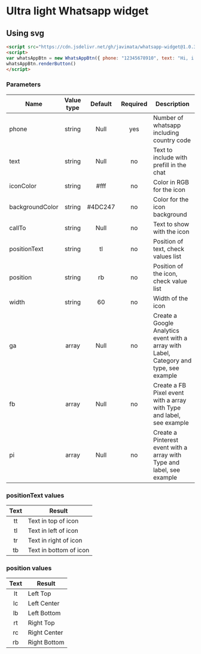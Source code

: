 # Ultra light Whatsapp widget
## Using svg


```html
<script src="https://cdn.jsdelivr.net/gh/javimata/whatsapp-widget@1.0.3/js/whatsapp.js"></script>
<script>
var whatsAppBtn = new WhatsAppBtn({ phone: "12345678910", text: "Hi, i wanna contact us", iconColor: '#fff', backgroundColor: "#4DC247", callTo: "👋🏼 Contac us", positionText: "tl", position: "rb", width: "60", ga:['phone','click','whatsapp'], fb:['Contact','Whatsapp'], pi:['Custom','Whatsapp']});
whatsAppBtn.renderButton()
</script>
```

### <strong>Parameters</strong>
Name|Value type| Default | Required | Description
-|:-:|:-:|:-:|-
phone| string | Null | yes | Number of whatsapp including country code
text| string | Null | no | Text to include with prefill in the chat
iconColor| string | #fff | no | Color in RGB for the icon
backgroundColor| string | #4DC247 | no | Color for the icon background
callTo | string | Null | no | Text to show with the icon
positionText | string | tl | no | Position of text, check values list
position| string | rb | no | Position of the icon, check value list
width | string | 60 | no | Width of the icon
ga| array | Null | no | Create a Google Analytics event with a array with Label, Category and type, see example
fb| array | Null | no | Create a FB Pixel event with a array with Type and label, see example
pi| array | Null | no | Create a Pinterest event with a array with Type and label, see example

  
### <strong>positionText</strong> values
Text|Result
:-:|-
tt| Text in top of icon
tl| Text in left of icon
tr| Text in right of icon
tb| Text in bottom of icon

### <strong>position</strong> values
Text|Result
:-:|-
lt| Left Top
lc| Left Center
lb| Left Bottom
rt| Right Top
rc| Right Center
rb| Right Bottom
